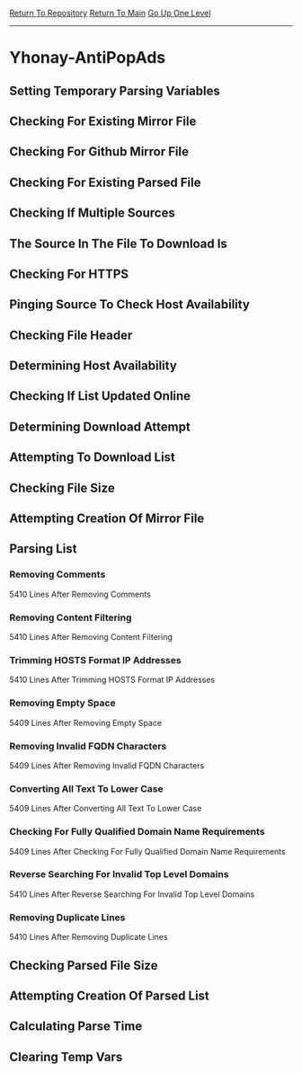 [Return To Repository](https://github.com/deathbybandaid/piholeparser/)
[Return To Main](https://github.com/deathbybandaid/piholeparser/blob/master/RecentRunLogs/Mainlog.md)
[Go Up One Level](https://github.com/deathbybandaid/piholeparser/blob/master/RecentRunLogs/TopLevelScripts/30-Processing-Blacklists.md)
____________________________________
# Yhonay-AntiPopAds
## Setting Temporary Parsing Variables
## Checking For Existing Mirror File
## Checking For Github Mirror File
## Checking For Existing Parsed File
## Checking If Multiple Sources
## The Source In The File To Download Is
## Checking For HTTPS
## Pinging Source To Check Host Availability
## Checking File Header
## Determining Host Availability
## Checking If List Updated Online
## Determining Download Attempt
## Attempting To Download List
## Checking File Size
## Attempting Creation Of Mirror File
## Parsing List
### Removing Comments
5410 Lines After Removing Comments
### Removing Content Filtering
5410 Lines After Removing Content Filtering
### Trimming HOSTS Format IP Addresses
5410 Lines After Trimming HOSTS Format IP Addresses
### Removing Empty Space
5409 Lines After Removing Empty Space
### Removing Invalid FQDN Characters
5409 Lines After Removing Invalid FQDN Characters
### Converting All Text To Lower Case
5409 Lines After Converting All Text To Lower Case
### Checking For Fully Qualified Domain Name Requirements
5409 Lines After Checking For Fully Qualified Domain Name Requirements
### Reverse Searching For Invalid Top Level Domains
5410 Lines After Reverse Searching For Invalid Top Level Domains
### Removing Duplicate Lines
5410 Lines After Removing Duplicate Lines
## Checking Parsed File Size
## Attempting Creation Of Parsed List
## Calculating Parse Time
## Clearing Temp Vars
